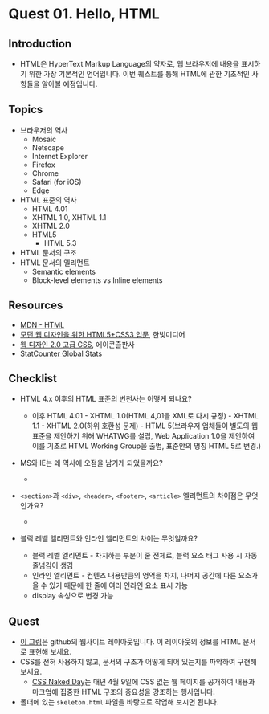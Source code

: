 # Quest 01. Hello, HTML


## Introduction
* HTML은 HyperText Markup Language의 약자로, 웹 브라우저에 내용을 표시하기 위한 가장 기본적인 언어입니다. 이번 퀘스트를 통해 HTML에 관한 기초적인 사항들을 알아볼 예정입니다.

## Topics
* 브라우저의 역사
  * Mosaic
  * Netscape
  * Internet Explorer
  * Firefox
  * Chrome
  * Safari (for iOS)
  * Edge
* HTML 표준의 역사
  * HTML 4.01
  * XHTML 1.0, XHTML 1.1
  * XHTML 2.0
  * HTML5
    * HTML 5.3
* HTML 문서의 구조
* HTML 문서의 엘리먼트
  * Semantic elements
  * Block-level elements vs Inline elements

## Resources
* [MDN - HTML](https://developer.mozilla.org/ko/docs/Web/HTML)
* [모던 웹 디자인을 위한 HTML5+CSS3 입문](http://www.yes24.com/24/Goods/15683538?Acode=101), 한빛미디어
* [웹 디자인 2.0 고급 CSS](http://www.yes24.com/24/Goods/2808075?Acode=101), 에이콘출판사
* [StatCounter Global Stats](http://gs.statcounter.com/)

## Checklist
* HTML 4.x 이후의 HTML 표준의 변천사는 어떻게 되나요?

  * 이후 HTML 4.01 - XHTML 1.0(HTML 4,01을 XML로 다시 규정) - XHTML 1.1 - XHTML 2.0(하위 호환성 문제) - HTML 5(브라우저 업체들이 별도의 웹 표준을 제안하기 위해 WHATWG를 설립, Web Application 1.0을 제안하여 이를 기초로 HTML Working Group을 출범, 표준안의 명칭 HTML 5로 변경.)

* MS와 IE는 왜 역사에 오점을 남기게 되었을까요?

  * 

* `<section>`과 `<div>`, `<header>`, `<footer>`, `<article>` 엘리먼트의 차이점은 무엇인가요?

  * 

* 블럭 레벨 엘리먼트와 인라인 엘리먼트의 차이는 무엇일까요?

  * 블럭 레벨 엘리먼트 - 차지하는 부분이 줄 전체로, 블럭 요소 태그 사용 시 자동 줄넘김이 생김
  * 인라인 엘리먼트 - 컨텐츠 내용만큼의 영역을 차지, 나머지 공간에 다른 요소가 올 수 있기 때문에 한 줄에 여러 인라인 요소 표시 가능
  * display 속성으로 변경 가능

## Quest
* [이 그림](github.png)은 github의 웹사이트 레이아웃입니다. 이 레이아웃의 정보를 HTML 문서로 표현해 보세요.
* CSS를 전혀 사용하지 않고, 문서의 구조가 어떻게 되어 있는지를 파악하여 구현해 보세요.
  * [CSS Naked Day](http://meiert.com/en/blog/20150319/css-naked-day/)는 매년 4월 9일에 CSS 없는 웹 페이지를 공개하여 내용과 마크업에 집중한 HTML 구조의 중요성을 강조하는 행사입니다.
* 폴더에 있는 `skeleton.html` 파일을 바탕으로 작업해 보시면 됩니다.
